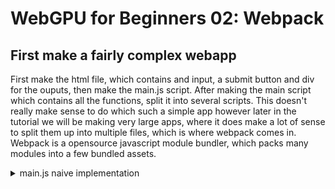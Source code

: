# WebGPU for Beginners 02: Webpack

## First make a fairly complex webapp

First make the html file, which contains and input, a submit button and div for the ouputs, then make the main.js script. After making the main script which contains all the functions, split it into several scripts. This doesn't really make sense to do which such a simple app however later in the tutorial we will be making very large apps, where it does make a lot of sense to split them up into multiple files, which is where webpack comes in. Webpack is a opensource javascript module bundler, which packs many modules into a few bundled assets.

<details>
    <summary>main.js naive implementation</summary>
    ```js
    const hex_lookup = [
        "0", "1", "2", "3", "4", "5", "6", "7", "8", "9", "a", "b", "c", "d", "e", "f"
    ];

    function dec_to_binary(number) {
        var digits = [];

        while (number > 0) {
            var digit = String(number % 2);
            number = (number - (number % 2))/ 2;
            digits.push(digit);
        }

        return digits.reverse().join("");
    }

    function group_binary(number) {
        var digits = [];

        const number_split = number.split("").reverse();
        var group_count = (number_split.length - (number_split.length % 4)) / 4 + 1;
        if (number_split.length % 4 == 0) {
            group_count -= 1;
        }

        var group = []

        for (let i = 0; i < number_split.length; i++) {
            group.push(number_split[i]);
            if (group.length == 4) {
                digits.push(group.reverse().join(""));
                group = [];
            }
        }

        for (let i = number_split.length; i < 4 * group_count; i++) {
            group.push("0");
            if (group.length == 4) {
                digits.push(group.reverse().join(""));
                group = [];
            }
        }

        return digits.reverse();
    }

    function binary_to_hex(number) {
        var result = 0;

        for (let i = 0; i < 4; i++) {
            result += Number(number[i]) * 2**(3 - i);
        }

        return result;
    }

    const decimal_input = document.getElementById("decimalInput");
    const conversion_button = document.getElementById("convert-button");
    const binary_step = document.getElementById("binary-raw");
    const grouped_binary_step = document.getElementById("binary-grouped");
    const grouped_hex_step = document.getElementById("hexadecimal-grouped");
    const hex_output = document.getElementById("hexadecimal");

    const click = () => {

        binary = dec_to_binary(Number(decimal_input.value));
        binary_step.innerText = "binary: " + binary;
        
        tempStr = "grouped: ";
        grouped_binary = group_binary(binary);
        for (let i = 0; i < grouped_binary.length; i++) {
            tempStr += grouped_binary[i] + " ";
        }
        grouped_binary_step.innerText = tempStr;

        tempStr = "hex (grouped): ";
        for (let i = 0; i < grouped_binary.length; i++) {
            tempStr += String(binary_to_hex(grouped_binary[i])) + " ";
        }
        grouped_hex_step.innerText = tempStr;

        tempStr = "final: 0x";
        for (let i = 0; i < grouped_binary.length; i++) {
            tempStr += String(hex_lookup[binary_to_hex(grouped_binary[i])]);
        }
        hex_output.innerText = tempStr;
    }

    conversion_button.addEventListener("click", click);
</details>